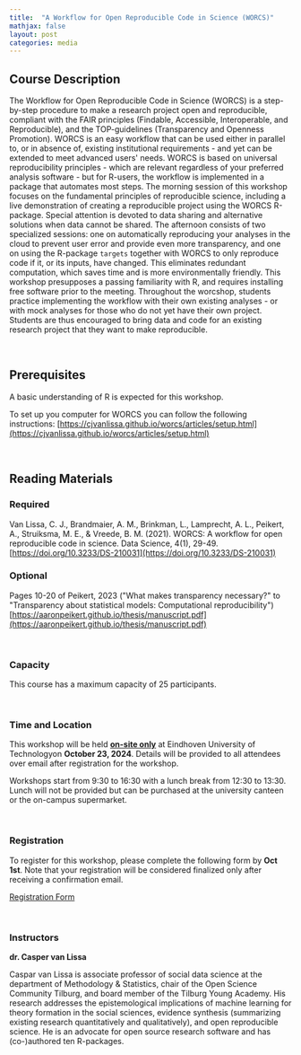 ```yaml
---
title:  "A Workflow for Open Reproducible Code in Science (WORCS)"
mathjax: false
layout: post
categories: media
---
```


## Course Description

The Workflow for Open Reproducible Code in Science (WORCS) is a step-by-step procedure to make a research project open and reproducible, compliant with the FAIR principles (Findable, Accessible, Interoperable, and Reproducible), and the TOP-guidelines (Transparency and Openness Promotion). WORCS is an easy workflow that can be used either in parallel to, or in absence of, existing institutional requirements - and yet can be extended to meet advanced users' needs. WORCS is based on universal reproducibility principles - which are relevant regardless of your preferred analysis software - but for R-users, the workflow is implemented in a package that automates most steps. The morning session of this workshop focuses on the fundamental principles of reproducible science, including a live demonstration of creating a reproducible project using the WORCS R-package. Special attention is devoted to data sharing and alternative solutions when data cannot be shared. The afternoon consists of two specialized sessions: one on  automatically reproducing your analyses in the cloud to prevent user error and provide even more transparency, and one on using the R-package `targets` together with WORCS to only reproduce code if it, or its inputs, have changed. This eliminates redundant computation, which saves time and is more environmentally friendly. This workshop presupposes a passing familiarity with R, and requires installing free software prior to the meeting. Throughout the worcshop, students practice implementing the workflow with their own existing analyses - or with mock analyses for those who do not yet have their own project. Students are thus encouraged to bring data and code for an existing research project that they want to make reproducible.

<br>

## Prerequisites 

A basic understanding of R is expected for this workshop.

To set up you computer for WORCS you can follow the following instructions: [https://cjvanlissa.github.io/worcs/articles/setup.html](https://cjvanlissa.github.io/worcs/articles/setup.html)

<br>

## Reading Materials

### Required

Van Lissa, C. J., Brandmaier, A. M., Brinkman, L., Lamprecht, A. L., Peikert, A., Struiksma, M. E., & Vreede, B. M. (2021). WORCS: A workflow for open reproducible code in science. Data Science, 4(1), 29-49. [https://doi.org/10.3233/DS-210031](https://doi.org/10.3233/DS-210031)

### Optional

Pages 10-20 of Peikert, 2023 ("What makes transparency necessary?" to "Transparency about statistical models: Computational reproducibility") [https://aaronpeikert.github.io/thesis/manuscript.pdf](https://aaronpeikert.github.io/thesis/manuscript.pdf)

<br>

### Capacity

This course has a maximum capacity of 25 participants.

<br>

### Time and Location

This workshop will be held <ins>**on-site only**</ins> at Eindhoven University of Technologyon **October 23, 2024**. Details will be provided to all attendees over email after registration for the workshop.

Workshops start from 9:30 to 16:30 with a lunch break from 12:30 to 13:30. Lunch will not be provided but can be purchased at the university canteen or the on-campus supermarket. 

<br>

### Registration

To register for this workshop, please complete the following form by **Oct 1st**. Note that your registration will be considered finalized only after receiving a confirmation email.

[Registration Form](https://forms.office.com/Pages/ResponsePage.aspx?id=R_J9zM5gD0qddXBM9g78ZP_Kihp-VglPgWom9gajHXdUN1VXUFFDVEtSWVJVNUlOUkw0QUo4WkI1WS4u)

<br>

### Instructors

**dr. Casper van Lissa**

Caspar van Lissa is associate professor of social data science at the department of Methodology & Statistics, chair of the Open Science Community Tilburg, and board member of the Tilburg Young Academy. His research addresses the epistemological implications of machine learning for theory formation in the social sciences, evidence synthesis (summarizing existing research quantitatively and qualitatively), and open reproducible science. He is an advocate for open source research software and has (co-)authored ten R-packages.
